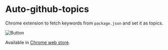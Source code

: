 # Auto-github-topics

Chrome extension to fetch keywords from `package.json` and set it as topics.

![Button](http://i1152.photobucket.com/albums/p486/Artem_Yavorsky/Screen%20Shot%202017-02-07%20at%2016.17.39_zpslamyf1ig.png)

Available in [Chrome web store](https://chrome.google.com/webstore/detail/auto-topics/gajhcgghaanikfoalinhplemloclljek).
